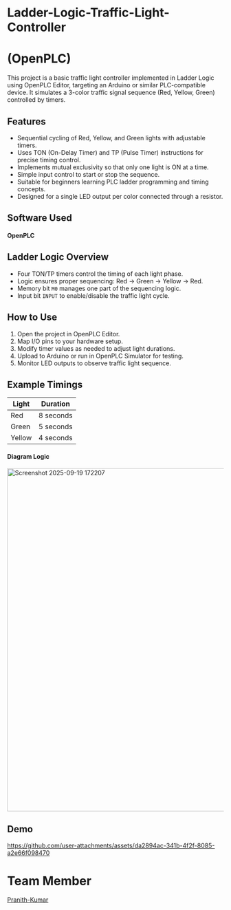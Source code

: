 # Ladder-Logic-Traffic-Light-Controller


# (OpenPLC)

This project is a basic traffic light controller implemented in Ladder Logic using OpenPLC Editor, targeting an Arduino or similar PLC-compatible device. It simulates a 3-color traffic signal sequence (Red, Yellow, Green) controlled by timers.

## Features

- Sequential cycling of Red, Yellow, and Green lights with adjustable timers.
- Uses TON (On-Delay Timer) and TP (Pulse Timer) instructions for precise timing control.
- Implements mutual exclusivity so that only one light is ON at a time.
- Simple input control to start or stop the sequence.
- Suitable for beginners learning PLC ladder programming and timing concepts.
- Designed for a single LED output per color connected through a resistor.

## Software Used

#### OpenPLC

  
## Ladder Logic Overview

- Four TON/TP timers control the timing of each light phase.
- Logic ensures proper sequencing: Red → Green → Yellow → Red.
- Memory bit `M0` manages one part of the sequencing logic.
- Input bit `INPUT` to enable/disable the traffic light cycle.

## How to Use

1. Open the project in OpenPLC Editor.
2. Map I/O pins to your hardware setup.
3. Modify timer values as needed to adjust light durations.
4. Upload to Arduino or run in OpenPLC Simulator for testing.
5. Monitor LED outputs to observe traffic light sequence.

## Example Timings

| Light  | Duration  |
|--------|-----------|
| Red    | 8 seconds |
| Green  | 5 seconds |
| Yellow | 4 seconds |

#### Diagram Logic

<img width="1205" height="798" alt="Screenshot 2025-09-19 172207" src="https://github.com/user-attachments/assets/28670605-e860-4817-b915-4a8a028728f8" />



## Demo

https://github.com/user-attachments/assets/da2894ac-341b-4f2f-8085-a2e66f098470

# Team Member 

[Pranith-Kumar](https://github.com/Pranith-Kumar-18?tab=repositories)
